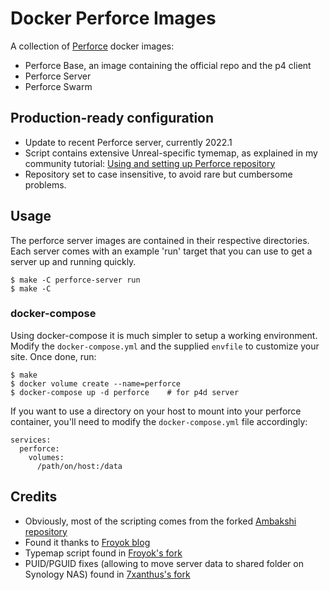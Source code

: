 # Docker Perforce Images

A collection of [Perforce](http://perforce.com) docker images:

- Perforce Base, an image containing the official repo and the p4 client
- Perforce Server
- Perforce Swarm

## Production-ready configuration
- Update to recent Perforce server, currently 2022.1
- Script contains extensive Unreal-specific tymemap, as explained in my community tutorial: [Using and setting up Perforce repository](https://dev.epicgames.com/community/learning/tutorials/Gxoj/unreal-engine-using-and-setting-up-perforce-repository#unreal-specific-typemap-5)
- Repository set to case insensitive, to avoid rare but cumbersome problems.

## Usage

The perforce server images are contained in their respective directories.
Each server comes with an example 'run' target that you can use to get
a server up and running quickly.

    $ make -C perforce-server run
    $ make -C


### docker-compose

Using docker-compose it is much simpler to setup a working environment. Modify the
`docker-compose.yml` and the supplied `envfile` to customize your site. Once done,
run:

    $ make
    $ docker volume create --name=perforce
    $ docker-compose up -d perforce    # for p4d server

If you want to use a directory on your host to mount into your perforce container,
you'll need to modify the `docker-compose.yml` file accordingly:

    services:
      perforce:
        volumes:
          /path/on/host:/data

## Credits
* Obviously, most of the scripting comes from the forked [Ambakshi repository](https://github.com/ambakshi/docker-perforce)
* Found it thanks to [Froyok blog](https://www.froyok.fr/blog/2018-09-setting-up-perforce-with-docker-for-unreal-engine-4)
* Typemap script found in [Froyok's fork](https://github.com/Froyok/froyok-perforce)
* PUID/PGUID fixes (allowing to move server data to shared folder on Synology NAS) found in [7xanthus's fork](https://github.com/7xanthus/docker-perforce)

